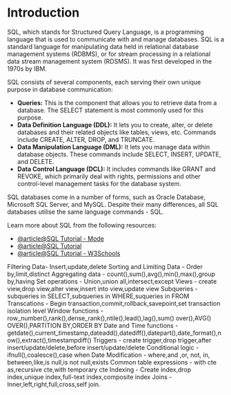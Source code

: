 # Introduction

SQL, which stands for Structured Query Language, is a programming language that is used to communicate with and manage databases. SQL is a standard language for manipulating data held in relational database management systems (RDBMS), or for stream processing in a relational data stream management system (RDSMS). It was first developed in the 1970s by IBM.

SQL consists of several components, each serving their own unique purpose in database communication:

- **Queries:** This is the component that allows you to retrieve data from a database. The SELECT statement is most commonly used for this purpose.
- **Data Definition Language (DDL):** It lets you to create, alter, or delete databases and their related objects like tables, views, etc. Commands include CREATE, ALTER, DROP, and TRUNCATE.
- **Data Manipulation Language (DML):** It lets you manage data within database objects. These commands include SELECT, INSERT, UPDATE, and DELETE.
- **Data Control Language (DCL):** It includes commands like GRANT and REVOKE, which primarily deal with rights, permissions and other control-level management tasks for the database system.

SQL databases come in a number of forms, such as Oracle Database, Microsoft SQL Server, and MySQL. Despite their many differences, all SQL databases utilise the same language commands - SQL.

Learn more about SQL from the following resources:

- [@article@SQL Tutorial - Mode](https://mode.com/sql-tutorial/)
- [@article@SQL Tutorial](https://www.sqltutorial.org/)
- [@article@SQL Tutorial - W3Schools](https://www.w3schools.com/sql/default.asp)

Filtering Data- Insert,update,delete
Sorting and Limiting Data - Order by,limit,distinct
Aggregating data - count(),sum(),avg(),min(),max(),group by,having
Set operations - Union,union all,intersect,except
Views - create view,drop view,alter view,insert into view,update view
Subqueries -  subqueries in SELECT,subqueries in WHERE,suqueries in FROM
Transcations - Begin transaction,commit,rollback,savepoint,set transaction isolation level
Window functions - row_number(),rank(),dense_rank(),ntile(),lead(),lag(),sum() over(),AVG() OVER(),PARTITION BY,ORDER BY
Date and Time functions - getdate(),current_timestamp,dateadd(),datediff(),datepart(),date_format(),now(),extract(),timestampdiff()
Triggers - create trigger,drop trigger,after insert/update/delete,before insert/update/delete
Conditional logic - ifnull(),coalesce(),case when
Date Modification - where,and ,or, not, in, between,like,is null,is not null,exists
Common table expressions - with cte as,recursive cte,with temporary cte
Indexing - Create index,drop index,unique index,full-text index,composite index
Joins - Inner,left,right,full,cross,self join.